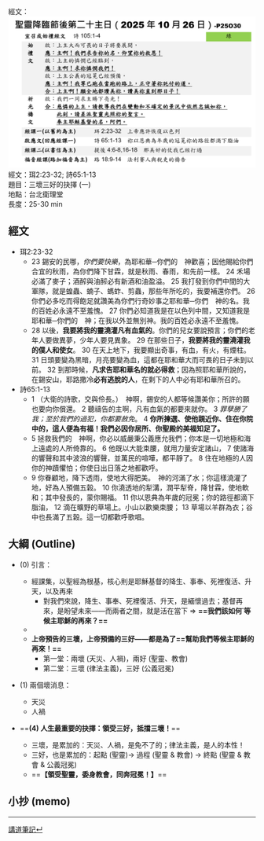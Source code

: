 經文：![images/Pasted image 20251019204023.png](images/Pasted%20image%2020251019204023.png)  
經文：珥2:23-32; 詩65:1-13  
題目：三壞三好的抉擇 (一)  
地點：台北衛理堂  
長度：25-30 min  

## 經文
- 珥2:23-32
	- 23 錫安的民哪，*你們要快樂*，為耶和華─你們的　神歡喜；因他賜給你們合宜的秋雨，為你們降下甘霖，就是秋雨、春雨，和先前一樣。 24 禾場必滿了麥子；酒醡與油醡必有新酒和油盈溢。 25 我打發到你們中間的大軍隊，就是蝗蟲、蝻子、螞蚱、剪蟲，那些年所吃的，我要補還你們。 26 你們必多吃而得飽足就讚美為你們行奇妙事之耶和華─你們　神的名。我的百姓必永遠不至羞愧。 27 你們必知道我是在以色列中間，又知道我是耶和華─你們的　神；在我以外並無別神。我的百姓必永遠不至羞愧。 
	- 28 以後，**我要將我的靈澆灌凡有血氣的**。你們的兒女要說預言；你們的老年人要做異夢，少年人要見異象。 29 在那些日子，**我要將我的靈澆灌我的僕人和使女**。 30 在天上地下，我要顯出奇事，有血，有火，有煙柱。 31 日頭要變為黑暗，月亮要變為血，這都在耶和華大而可畏的日子未到以前。 32 到那時候，**凡求告耶和華名的就必得救**；因為照耶和華所說的，在錫安山，耶路撒冷**必有逃脫的人**，在剩下的人中必有耶和華所召的。
- 詩65:1-13
	-  1 （大衛的詩歌，交與伶長。）　神啊，錫安的人都等候讚美你；所許的願也要向你償還。 2 聽禱告的主啊，凡有血氣的都要來就你。 3 *罪孽勝了我；至於我們的過犯，你都要赦免*。 4 **你所揀選、使他親近你、住在你院中的，這人便為有福！我們必因你居所、你聖殿的美福知足了。** 
	- 5 拯救我們的　神啊，你必以威嚴秉公義應允我們；你本是一切地極和海上遠處的人所倚靠的。 6 他既以大能束腰，就用力量安定諸山， 7 使諸海的響聲和其中波浪的響聲，並萬民的喧嘩，都平靜了。 8 住在地極的人因你的神蹟懼怕；你使日出日落之地都歡呼。 
	- 9 你眷顧地，降下透雨，使地大得肥美。　神的河滿了水；你這樣澆灌了地，好為人預備五榖。 10 你澆透地的犁溝，潤平犁脊，降甘霖，使地軟和；其中發長的，蒙你賜福。 11 你以恩典為年歲的冠冕；你的路徑都滴下脂油， 12 滴在曠野的草場上。小山以歡樂束腰； 13 草場以羊群為衣；谷中也長滿了五榖。這一切都歡呼歌唱。

## 大綱 (Outline)

- (0) 引言：
	- 經課集，以聖經為根基，核心則是耶穌基督的降生、事奉、死裡復活、升天，以及再來
		- 對我們來說，降生、事奉、死裡復活、升天，是緬懷過去；基督再來，是盼望未來——而兩者之間，就是活在當下 ⇒ **==我們該如何˙等候主耶穌的再來？==**
	- 
	- **上帝預告的三壞，上帝預備的三好——都是為了==幫助我們等候主耶穌的再來！==**
		- 第一堂：兩壞 (天災、人禍)，兩好 (聖靈、教會)
		- 第二堂：三壞 (律法主義)，三好 (公義冠冕)

- (1) 兩個壞消息：
	- 天災
	- 人禍


- ==**(4) 人生最重要的抉擇：領受三好，抵擋三壞！**==
	- 三壞，是累加的：天災、人禍，是免不了的；律法主義，是人的本性！
	- 三好，也是累加的：起點 (聖靈)→ 過程 (聖靈 & 教會) → 終點 (聖靈 & 教會 & 公義冠冕)
	- ==**【領受聖靈，委身教會，同奔冠冕！】**==
## 小抄 (memo)




---


[講道筆記↵](README.md)
